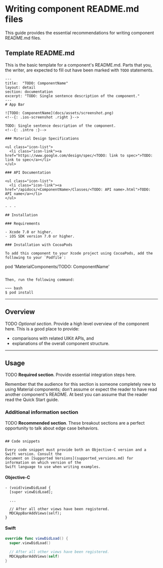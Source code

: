 # Writing component README.md files

This guide provides the essential recommendations for writing component README.md files.

## Template README.md

This is the basic template for a component's README.md. Parts that you, the writer, are expected to
fill out have been marked with `TODO` statements.

~~~
---
title:  "TODO: ComponentName"
layout: detail
section: documentation
excerpt: "TODO: Single sentence description of the component."
---
# App Bar

![TODO: ComponentName](docs/assets/screenshot.png)
<!--{: .ios-screenshot .right }-->

TODO: Single sentence description of the component.
<!--{: .intro :}-->

### Material Design Specifications

<ul class="icon-list">
  <li class="icon-link"><a href="https://www.google.com/design/spec/<TODO: link to spec>">TODO: link to spec</a></li>
</ul>

### API Documentation

<ul class="icon-list">
  <li class="icon-link"><a href="/apidocs/<ComponentName>/Classes/<TODO: API name>.html">TODO: API name</a></li>
</ul>

- - -

## Installation

### Requirements

- Xcode 7.0 or higher.
- iOS SDK version 7.0 or higher.

### Installation with CocoaPods

To add this component to your Xcode project using CocoaPods, add the following to your `Podfile`:

~~~
pod 'MaterialComponents/TODO: ComponentName'
~~~

Then, run the following command:

~~~ bash
$ pod install
~~~



- - -

## Overview

TODO *Optional section*. Provide a high level overview of the component here. This is a good place
to provide:

- comparisons with related UIKit APIs, and
- explanations of the overall component structure.



- - -

## Usage

TODO **Required section**. Provide essential integration steps here.

Remember that the audience for this section is someone completely new to using Material components;
don't assume or expect the reader to have read another component's README. At best you can assume
that the reader read the Quick Start guide.

### Additional information section

TODO **Recommended section**. These breakout sections are a perfect opportunity to talk about edge
case behaviors.
~~~

## Code snippets

Every code snippet must provide both an Objective-C version and a Swift version. Consult the
document on [Supported Versions](supported_versions.md) for information on which version of the
Swift language to use when writing examples.

~~~
<!--<div class="material-code-render" markdown="1">-->
#### Objective-C
~~~ objc
- (void)viewDidLoad {
  [super viewDidLoad];

  ...

  // After all other views have been registered.
  MDCAppBarAddViews(self);
}
~~~

#### Swift
~~~ swift
override func viewDidLoad() {
  super.viewDidLoad()

  // After all other views have been registered.
  MDCAppBarAddViews(self)
}
~~~
<!--</div>-->
~~~
